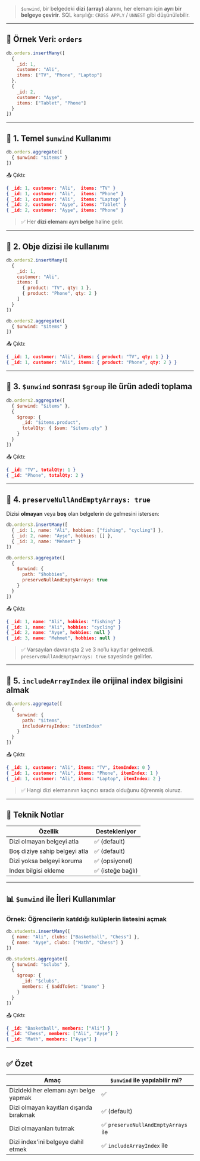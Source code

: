 
> `$unwind`, bir belgedeki **dizi (array)** alanını, her elemanı için **ayrı bir belgeye çevirir**.
> SQL karşılığı: `CROSS APPLY` / `UNNEST` gibi düşünülebilir.

---

## 📁 Örnek Veri: `orders`

```js
db.orders.insertMany([
  {
    _id: 1,
    customer: "Ali",
    items: ["TV", "Phone", "Laptop"]
  },
  {
    _id: 2,
    customer: "Ayşe",
    items: ["Tablet", "Phone"]
  }
])
```

---

## 📌 1. Temel `$unwind` Kullanımı

```js
db.orders.aggregate([
  { $unwind: "$items" }
])
```

📤 Çıktı:

```json
{ _id: 1, customer: "Ali",  items: "TV" }
{ _id: 1, customer: "Ali",  items: "Phone" }
{ _id: 1, customer: "Ali",  items: "Laptop" }
{ _id: 2, customer: "Ayşe", items: "Tablet" }
{ _id: 2, customer: "Ayşe", items: "Phone" }
```

> ✅ Her **dizi elemanı ayrı belge** haline gelir.

---

## 📌 2. Obje dizisi ile kullanımı

```js
db.orders2.insertMany([
  {
    _id: 1,
    customer: "Ali",
    items: [
      { product: "TV", qty: 1 },
      { product: "Phone", qty: 2 }
    ]
  }
])
```

```js
db.orders2.aggregate([
  { $unwind: "$items" }
])
```

📤 Çıktı:

```json
{ _id: 1, customer: "Ali", items: { product: "TV", qty: 1 } }
{ _id: 1, customer: "Ali", items: { product: "Phone", qty: 2 } }
```

---

## 📌 3. `$unwind` sonrası `$group` ile ürün adedi toplama

```js
db.orders2.aggregate([
  { $unwind: "$items" },
  {
    $group: {
      _id: "$items.product",
      totalQty: { $sum: "$items.qty" }
    }
  }
])
```

📤 Çıktı:

```json
{ _id: "TV", totalQty: 1 }
{ _id: "Phone", totalQty: 2 }
```

---

## 📌 4. `preserveNullAndEmptyArrays: true`

Dizisi **olmayan** veya **boş** olan belgelerin de gelmesini istersen:

```js
db.orders3.insertMany([
  { _id: 1, name: "Ali", hobbies: ["fishing", "cycling"] },
  { _id: 2, name: "Ayşe", hobbies: [] },
  { _id: 3, name: "Mehmet" }
])
```

```js
db.orders3.aggregate([
  {
    $unwind: {
      path: "$hobbies",
      preserveNullAndEmptyArrays: true
    }
  }
])
```

📤 Çıktı:

```json
{ _id: 1, name: "Ali", hobbies: "fishing" }
{ _id: 1, name: "Ali", hobbies: "cycling" }
{ _id: 2, name: "Ayşe", hobbies: null }
{ _id: 3, name: "Mehmet", hobbies: null }
```

> ✅ Varsayılan davranışta 2 ve 3 no’lu kayıtlar gelmezdi. `preserveNullAndEmptyArrays: true` sayesinde gelirler.

---

## 📌 5. `includeArrayIndex` ile orijinal index bilgisini almak

```js
db.orders.aggregate([
  {
    $unwind: {
      path: "$items",
      includeArrayIndex: "itemIndex"
    }
  }
])
```

📤 Çıktı:

```json
{ _id: 1, customer: "Ali", items: "TV", itemIndex: 0 }
{ _id: 1, customer: "Ali", items: "Phone", itemIndex: 1 }
{ _id: 1, customer: "Ali", items: "Laptop", itemIndex: 2 }
```

> ✅ Hangi dizi elemanının kaçıncı sırada olduğunu öğrenmiş oluruz.

---

## 🧠 Teknik Notlar

|Özellik|Destekleniyor|
|---|---|
|Dizi olmayan belgeyi atla|✅ (default)|
|Boş diziye sahip belgeyi atla|✅ (default)|
|Dizi yoksa belgeyi koruma|✅ (opsiyonel)|
|Index bilgisi ekleme|✅ (isteğe bağlı)|

---

## 📊 `$unwind` ile İleri Kullanımlar

### Örnek: Öğrencilerin katıldığı kulüplerin listesini açmak

```js
db.students.insertMany([
  { name: "Ali", clubs: ["Basketball", "Chess"] },
  { name: "Ayşe", clubs: ["Math", "Chess"] }
])
```

```js
db.students.aggregate([
  { $unwind: "$clubs" },
  {
    $group: {
      _id: "$clubs",
      members: { $addToSet: "$name" }
    }
  }
])
```

📤 Çıktı:

```json
{ _id: "Basketball", members: ["Ali"] }
{ _id: "Chess", members: ["Ali", "Ayşe"] }
{ _id: "Math", members: ["Ayşe"] }
```

---

## ✅ Özet

|Amaç|`$unwind` ile yapılabilir mi?|
|---|---|
|Dizideki her elemanı ayrı belge yapmak|✅|
|Dizi olmayan kayıtları dışarıda bırakmak|✅ (default)|
|Dizi olmayanları tutmak|✅ `preserveNullAndEmptyArrays` ile|
|Dizi index'ini belgeye dahil etmek|✅ `includeArrayIndex` ile|
